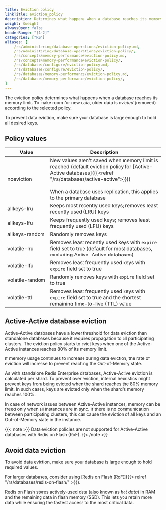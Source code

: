 ```yaml
---
Title: Eviction policy
linkTitle: eviction_policy
description: Determines what happens when a database reaches its memory limit.
weight: $weight
alwaysOpen: false
headerRange: "[1-2]"
categories: ["RS"]
aliases: [
    /rs/administering/database-operations/eviction-policy.md,
    /rs/administering/database-operations/eviction-policy/,
    /rs/concepts/memory-performance/eviction-policy.md,
    /rs/concepts/memory-performance/eviction-policy/,
    /rs/databases/configure/eviction-policy.md,
    /rs/databases/configure/eviction-policy/,
    /rs/databases/memory-performance/eviction-policy.md,
    /rs/databases/memory-performance/eviction-policy/,
]
---
```


The eviction policy determines what happens when a database reaches its memory limit. To make room for new data, older data is _evicted_ (removed) according to the selected policy.

To prevent data eviction, make sure your database is large enough to hold all desired keys.  

## Policy values

| Value | Description |
|-------|-------------|
| noeviction | New values aren't saved when memory limit is reached (default eviction policy for [Active-Active databases]({{<relref "/rs/databases/active-active">}}))<br/><br/>When a database uses replication, this applies to the primary database |
| allkeys-lru | Keeps most recently used keys; removes least recently used (LRU) keys |
| allkeys-lfu | Keeps frequently used keys; removes least frequently used (LFU) keys |
| allkeys-random | Randomly removes keys |
| volatile-lru | Removes least recently used keys with `expire` field set to true (default for most databases, excluding Active-Active databases) |
| volatile-lfu | Removes least frequently used keys with `expire` field set to true |
| <nobr>volatile-random</nobr> | Randomly removes keys with `expire` field set to true |
| volatile-ttl | Removes least frequently used keys with `expire` field set to true and the shortest remaining time-to-live (TTL) value |

## Active-Active database eviction

Active-Active databases have a lower threshold for data eviction than standalone databases because it requires propagation to all participating clusters. The eviction policy starts to evict keys when one of the Active-Active instances reaches 80% of its memory limit.

If memory usage continues to increase during data eviction, the rate of eviction will increase to prevent reaching the Out-of-Memory state.

As with standalone Redis Enterprise databases, Active-Active eviction is calculated per shard.
To prevent over eviction, internal heuristics might prevent keys from being evicted when the shard reaches the 80% memory limit.  In such cases, keys are evicted only when the shard's memory reaches 100%.

In case of network issues between Active-Active instances, memory can be freed only when all instances are in sync. If there is no communication between participating clusters, this can cause the eviction of all keys and an Out-of-Memory state in the instance.

{{< note >}}
Data eviction policies are not supported for Active-Active databases with Redis on Flash (RoF).
{{< /note >}}

## Avoid data eviction

To avoid data eviction, make sure your database is large enough to hold required values.  

For larger databases, consider using [Redis on Flash (RoF)]({{< relref "/rs/databases/redis-on-flash/" >}}).

Redis on Flash stores actively-used data (also known as _hot data_) in RAM and the remaining data in flash memory (SSD).
This lets you retain more data while ensuring the fastest access to the most critical data.
